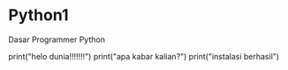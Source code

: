 # Python1
Dasar Programmer Python

print("helo dunia!!!!!!!")
print("apa kabar kalian?")
print("instalasi berhasil")
